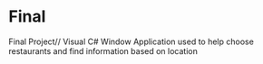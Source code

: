 # Final
Final Project// Visual C# Window Application used to help choose restaurants and find information based on location
